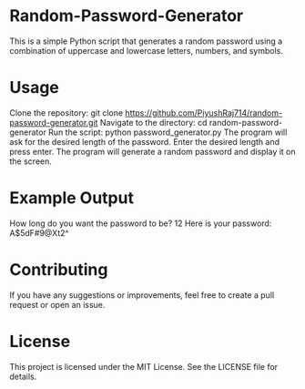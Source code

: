 # Random-Password-Generator

This is a simple Python script that generates a random password using a combination of uppercase and lowercase letters, numbers, and symbols.

# Usage
Clone the repository:
git clone https://github.com/PiyushRaj714/random-password-generator.git
Navigate to the directory:
cd random-password-generator
Run the script:
python password_generator.py
The program will ask for the desired length of the password. Enter the desired length and press enter.
The program will generate a random password and display it on the screen.

# Example Output
How long do you want the password to be? 12
Here is your password: A$5dF#9@Xt2^

# Contributing
If you have any suggestions or improvements, feel free to create a pull request or open an issue.

# License
This project is licensed under the MIT License. See the LICENSE file for details.
